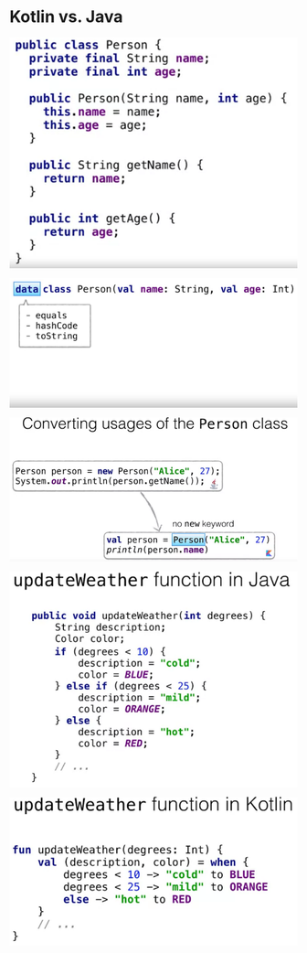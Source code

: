 # Kotlin vs. Java

![](java_class-95748618-4ae0-4d22-b6ae-bc29c1d602d7.png)

![](-5c473b09-7dcc-42ce-b5cf-b2ea7d5520e9.png)

![](-44ed02b1-4ddd-483d-a6e4-b92e8d3f8709.png)

![](-ce4a1ddc-0654-441e-976f-f41158d21620.png)

![](-6c670d9c-746a-4194-9ee3-a20d04a02ba7.png)